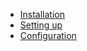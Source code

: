 
 - [Installation](./Installation.html)
 - [Setting up](./Setting-Up.html)
 - [Configuration](./Configuration.html)
